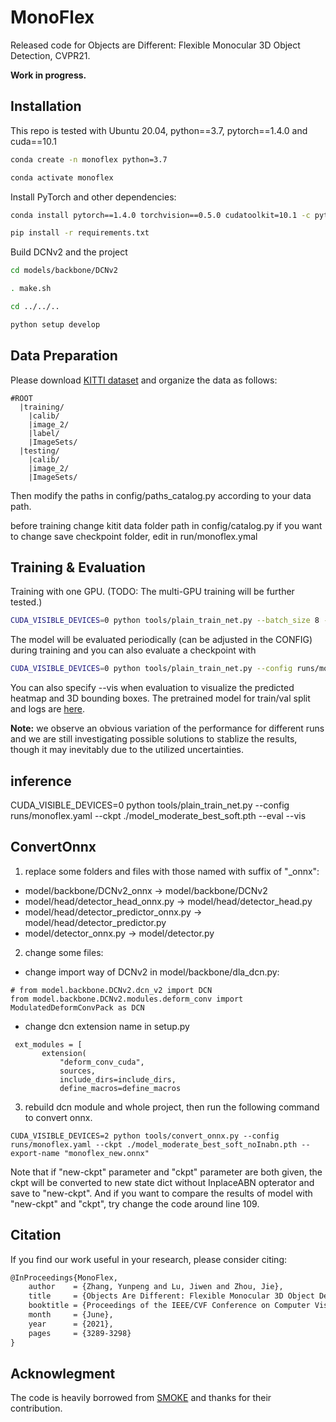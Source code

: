# MonoFlex
Released code for Objects are Different: Flexible Monocular 3D Object Detection, CVPR21.


**Work in progress.**


## Installation
This repo is tested with Ubuntu 20.04, python==3.7, pytorch==1.4.0 and cuda==10.1

```bash
conda create -n monoflex python=3.7

conda activate monoflex
```

Install PyTorch and other dependencies:

```bash
conda install pytorch==1.4.0 torchvision==0.5.0 cudatoolkit=10.1 -c pytorch

pip install -r requirements.txt
```

Build DCNv2 and the project
```bash
cd models/backbone/DCNv2

. make.sh

cd ../../..

python setup develop
```

## Data Preparation
Please download [KITTI dataset](http://www.cvlibs.net/datasets/kitti/eval_object.php?obj_benchmark=3d) and organize the data as follows:

```
#ROOT		
  |training/
    |calib/
    |image_2/
    |label/
    |ImageSets/
  |testing/
    |calib/
    |image_2/
    |ImageSets/
```

Then modify the paths in config/paths_catalog.py according to your data path.

before training 
change kitit data folder path in config/catalog.py
if you want to change save checkpoint folder, edit in run/monoflex.ymal

## Training & Evaluation

Training with one GPU. (TODO: The multi-GPU training will be further tested.)

```bash
CUDA_VISIBLE_DEVICES=0 python tools/plain_train_net.py --batch_size 8 --config runs/monoflex.yaml --output output/exp
```

The model will be evaluated periodically (can be adjusted in the CONFIG) during training and you can also evaluate a checkpoint with

```bash
CUDA_VISIBLE_DEVICES=0 python tools/plain_train_net.py --config runs/monoflex.yaml --ckpt YOUR_CKPT  --eval
```

You can also specify --vis when evaluation to visualize the predicted heatmap and 3D bounding boxes. The pretrained model for train/val split and logs are [here](https://drive.google.com/drive/folders/1U60gUYp4JFOkG0VMefc4aVEMxtGM-AMu?usp=sharing).

**Note:** we observe an obvious variation of the performance for different runs and we are still investigating possible solutions to stablize the results, though it may inevitably due to the utilized uncertainties.

## inference
CUDA_VISIBLE_DEVICES=0 python tools/plain_train_net.py --config runs/monoflex.yaml --ckpt ./model_moderate_best_soft.pth --eval --vis

## ConvertOnnx
1. replace some folders and files with those named with suffix of "_onnx":
 - model/backbone/DCNv2_onnx -> model/backbone/DCNv2
 - model/head/detector_head_onnx.py -> model/head/detector_head.py
 - model/head/detector_predictor_onnx.py -> model/head/detector_predictor.py
 - model/detector_onnx.py -> model/detector.py
2. change some files:
 - change import way of DCNv2 in model/backbone/dla_dcn.py:
```
# from model.backbone.DCNv2.dcn_v2 import DCN
from model.backbone.DCNv2.modules.deform_conv import ModulatedDeformConvPack as DCN
```
 - change dcn extension name in setup.py
 ```
  ext_modules = [
        extension(
            "deform_conv_cuda",
            sources,
            include_dirs=include_dirs,
            define_macros=define_macros
 ```

3. rebuild dcn module and whole project, then run the following command to convert onnx.
```
CUDA_VISIBLE_DEVICES=2 python tools/convert_onnx.py --config runs/monoflex.yaml --ckpt ./model_moderate_best_soft_noInabn.pth --export-name "monoflex_new.onnx"
```
Note that if "new-ckpt" parameter and "ckpt" parameter are both given, the ckpt will be converted to new state dict without InplaceABN opterator and save to "new-ckpt".
And if you want to compare the results of model with "new-ckpt" and "ckpt", try change the code around line 109.

## Citation

If you find our work useful in your research, please consider citing:

```latex
@InProceedings{MonoFlex,
    author    = {Zhang, Yunpeng and Lu, Jiwen and Zhou, Jie},
    title     = {Objects Are Different: Flexible Monocular 3D Object Detection},
    booktitle = {Proceedings of the IEEE/CVF Conference on Computer Vision and Pattern Recognition (CVPR)},
    month     = {June},
    year      = {2021},
    pages     = {3289-3298}
}
```

## Acknowlegment

The code is heavily borrowed from [SMOKE](https://github.com/lzccccc/SMOKE) and thanks for their contribution.
